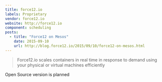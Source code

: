 ```yaml
---
title: force12.io
labels: Proprietary
vendor: force12.io
website: http://force12.io
component: scheduling
posts:
  - title: "Force12 on Mesos"
    date: 2015-09-10
    url: http://blog.force12.io/2015/09/10/force12-on-mesos.html
---
```

> Force12.io scales containers in real time in response to demand using your physical or virtual machines efficiently

Open Source version is planned
